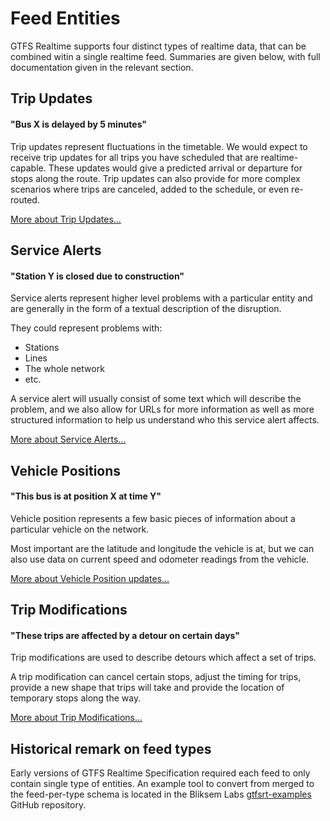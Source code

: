# Feed Entities

GTFS Realtime supports four distinct types of realtime data, that can be
combined witin a single realtime feed. Summaries are given below, with full
documentation given in the relevant section.

## Trip Updates

#### "Bus X is delayed by 5 minutes"

Trip updates represent fluctuations in the timetable. We would expect to receive
trip updates for all trips you have scheduled that are realtime-capable. These
updates would give a predicted arrival or departure for stops along the route.
Trip updates can also provide for more complex scenarios where trips are
canceled, added to the schedule, or even re-routed.

[More about Trip Updates...](trip-updates.md)

## Service Alerts

#### "Station Y is closed due to construction"

Service alerts represent higher level problems with a particular entity and are
generally in the form of a textual description of the disruption.

They could represent problems with:

*   Stations
*   Lines
*   The whole network
*   etc.

A service alert will usually consist of some text which will describe the
problem, and we also allow for URLs for more information as well as more
structured information to help us understand who this service alert affects.

[More about Service Alerts...](service-alerts.md)

## Vehicle Positions

#### "This bus is at position X at time Y"

Vehicle position represents a few basic pieces of information about a particular
vehicle on the network.

Most important are the latitude and longitude the vehicle is at, but we can also
use data on current speed and odometer readings from the vehicle.

[More about Vehicle Position updates...](vehicle-positions.md)

## Trip Modifications

#### "These trips are affected by a detour on certain days"

Trip modifications are used to describe detours which affect a set of trips. 

A trip modification can cancel certain stops, adjust the timing for trips, 
provide a new shape that trips will take and provide the location of temporary
stops along the way.

[More about Trip Modifications...](trip-modifications.md)

## Historical remark on feed types

Early versions of GTFS Realtime Specification required each feed to only contain
single type of entities. An example tool to convert from merged to the
feed-per-type schema is located in the Bliksem Labs [gtfsrt-examples](https://github.com/bliksemlabs/gtfsrt-examples/blob/master/split_by_entitytype.py) GitHub repository.